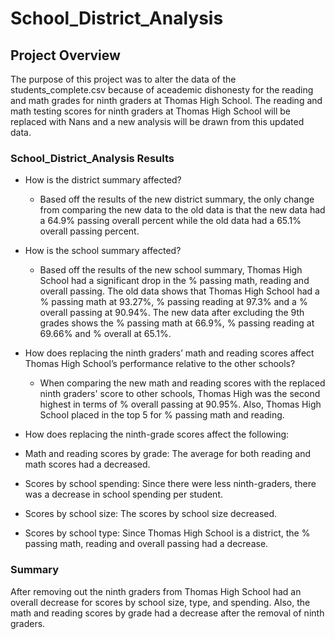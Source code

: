 # School_District_Analysis

## Project Overview
The purpose of this project was to alter the data of the students_complete.csv because of aceademic dishonesty for the reading and math grades for ninth graders at Thomas High School. The reading and math testing scores for ninth graders at Thomas High School will be replaced with Nans and a new analysis will be drawn from this updated data.

### School_District_Analysis Results

* How is the district summary affected?
 
  * Based off the results of the new district summary, the only change from comparing the new data to the old data is that the new data had a 64.9% passing overall percent while the old data had a 65.1% overall passing percent. 

* How is the school summary affected?
  
   * Based off the results of the new school summary, Thomas High School had a significant drop in the % passing math, reading and overall passing. The old data shows that Thomas High School had a % passing math at 93.27%, % passing reading at 97.3% and a % overall passing at 90.94%. The new data after excluding the 9th grades shows the % passing math at 66.9%, % passing reading at 69.66% and % overall at 65.1%.
   
* How does replacing the ninth graders’ math and reading scores affect Thomas High School’s performance relative to the other schools?
  
  * When comparing the new math and reading scores with the replaced ninth graders' score to other schools, Thomas High was the second highest in terms of % overall passing at 90.95%.  Also, Thomas High School placed in the top 5 for % passing math and reading. 

* How does replacing the ninth-grade scores affect the following:

 * Math and reading scores by grade: The average for both reading and math scores had a decreased.
 
 * Scores by school spending: Since there were less ninth-graders, there was a decrease in school spending per student.
 
 * Scores by school size: The scores by school size decreased.
 
 * Scores by school type: Since Thomas High School is a district, the % passing math, reading and overall passing had a decrease. 

### Summary

After removing out the ninth graders from Thomas High School had an overall decrease for scores by school size, type, and spending. Also, the math and reading scores by grade had a decrease after the removal of ninth graders. 
